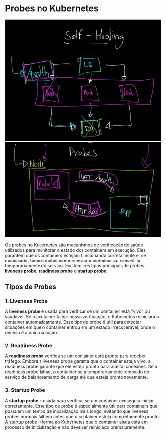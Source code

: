 # Probes no Kubernetes

![alt text](../../images/probles.png)
![alt text](../../images/probles1.png)

Os probes no Kubernetes são mecanismos de verificação de saúde utilizados para monitorar o estado dos containers em execução. Eles garantem que os containers estejam funcionando corretamente e, se necessário, tomam ações como reiniciar o container ou removê-lo temporariamente do serviço. Existem três tipos principais de probes: **liveness probe**, **readiness probe** e **startup probe**.

## Tipos de Probes

### 1. Liveness Probe
A **liveness probe** é usada para verificar se um container está "vivo" ou saudável. Se o container falhar nessa verificação, o Kubernetes reiniciará o container automaticamente. Esse tipo de probe é útil para detectar situações em que o container entrou em um estado irrecuperável, onde o reinício é a única solução.

### 2. Readiness Probe
A **readiness probe** verifica se um container está pronto para receber tráfego. Embora a liveness probe garanta que o container esteja vivo, a readiness probe garante que ele esteja pronto para aceitar conexões. Se a readiness probe falhar, o container será temporariamente removido do serviço de balanceamento de carga até que esteja pronto novamente.

### 3. Startup Probe
A **startup probe** é usada para verificar se um container conseguiu iniciar corretamente. Esse tipo de probe é especialmente útil para containers que possuem um tempo de inicialização mais longo, evitando que liveness probes normais falhem antes que o container esteja completamente pronto. A startup probe informa ao Kubernetes que o container ainda está em processo de inicialização e não deve ser reiniciado prematuramente.
